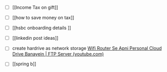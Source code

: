 - [ ] [[Income Tax on gift]]
- [ ] [[how to save money on tax]]
- [ ] [[hsbc onboarding details ]]
- [ ] [[linkedin post ideas]]
- [ ] create hardrive as network storage [Wifi Router Se Apni Personal Cloud Drive Banayein | FTP Server (youtube.com)](https://www.youtube.com/watch?v=HwYgxi-L9JA)
- [ ] [[spring b]]


